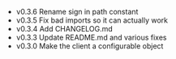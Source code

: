 - v0.3.6 Rename sign in path constant
- v0.3.5 Fix bad imports so it can actually work
- v0.3.4 Add CHANGELOG.md
- v0.3.3 Update README.md and various fixes 
- v0.3.0 Make the client a configurable object